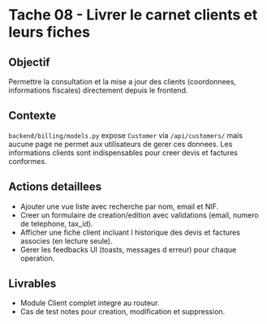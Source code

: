 # Tache 08 - Livrer le carnet clients et leurs fiches

## Objectif
Permettre la consultation et la mise a jour des clients (coordonnees, informations fiscales) directement depuis le frontend.

## Contexte
`backend/billing/models.py` expose `Customer` via `/api/customers/` mais aucune page ne permet aux utilisateurs de gerer ces donnees. Les informations clients sont indispensables pour creer devis et factures conformes.

## Actions detaillees
- Ajouter une vue liste avec recherche par nom, email et NIF.
- Creer un formulaire de creation/edition avec validations (email, numero de telephone, tax_id).
- Afficher une fiche client incluant l historique des devis et factures associes (en lecture seule).
- Gerer les feedbacks UI (toasts, messages d erreur) pour chaque operation.

## Livrables
- Module Client complet integre au routeur.
- Cas de test notes pour creation, modification et suppression.
